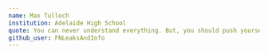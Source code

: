 ```yaml
---
name: Max Tulloch
institution: Adelaide High School
quote: You can never understand everything. But, you should push yourself to understand the system.
github_user: FNLeaksAndInfo
---
```

